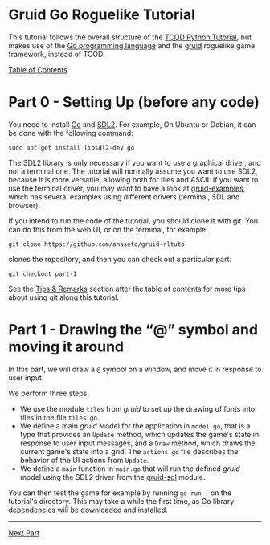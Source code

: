 # Gruid Go Roguelike Tutorial

This tutorial follows the overall structure of the [TCOD Python
Tutorial](http://rogueliketutorials.com/tutorials/tcod/v2), but makes use of
the [Go programming language](https://golang.org/) and the
[gruid](https://github.com/anaseto/gruid) roguelike game framework, instead of
TCOD.

[Table of Contents](https://github.com/anaseto/gruid-rltuto)

# Part 0 - Setting Up (before any code)

You need to install [Go](https://golang.org/) and
[SDL2](https://libsdl.org/download-2.0.php). For example, On Ubuntu or Debian,
it can be done with the following command:

```
sudo apt-get install libsdl2-dev go
```

The SDL2 library is only necessary if you want to use a
graphical driver, and not a terminal one. The tutorial will
normally assume you want to use SDL2, because it is more
versatile, allowing both for tiles and ASCII. If you want to use the terminal
driver, you may want to have a look at
[gruid-examples](https://github.com/anaseto/gruid-examples), which has several examples
using different drivers (terminal, SDL and browser).

If you intend to run the code of the tutorial, you should clone it with git.
You can do this from the web UI, or on the terminal, for example:

```
git clone https://github.com/anaseto/gruid-rltuto
```

clones the repository, and then you can check out a particular part:

```
git checkout part-1 
```

See the [Tips & Remarks](https://github.com/anaseto/gruid-rltuto#tips--remarks)
section after the table of contents for more tips about using git along this
tutorial.

# Part 1 - Drawing the “@” symbol and moving it around

In this part, we will draw a `@` symbol on a window, and move it in response to
user input.

We perform three steps:

- We use the module `tiles` from *gruid* to set up the drawing of fonts into
  tiles in the file `tiles.go`.
- We define a main *gruid* Model for the application in `model.go`, that is a
  type that provides an `Update` method, which updates the game's state in
  response to user input messages, and a `Draw` method, which draws the current
  game's state into a grid. The `actions.go` file describes the behavior of the
  UI actions from `Update`.
- We define a `main` function in `main.go` that will run the defined *gruid*
  model using the SDL2 driver from the
  [gruid-sdl](https://github.com/anaseto/gruid-sdl) module.

You can then test the game for example by running `go run .` on the tutorial's
directory.  This may take a while the first time, as Go library dependencies
will be downloaded and installed.

* * *

[Next Part](https://github.com/anaseto/gruid-rltuto/tree/part-2)
